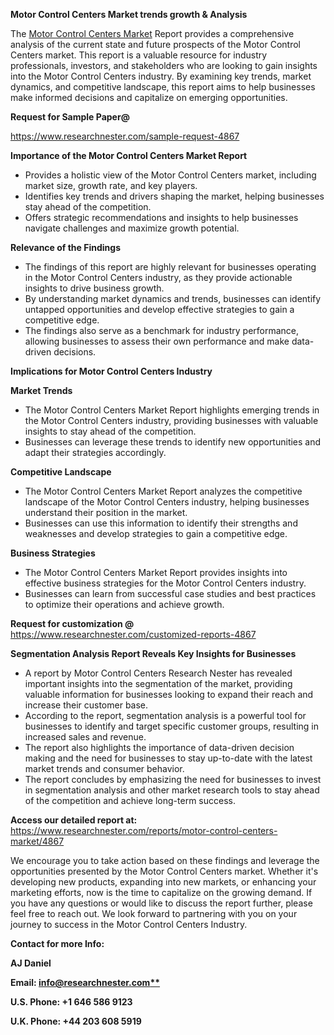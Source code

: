 ﻿<a name="_hlk169704084"></a><a name="_hlk168649135"></a><a name="_hlk167721000"></a>**Motor Control Centers Market trends growth & Analysis**

The [Motor Control Centers Market](https://www.researchnester.com/reports/motor-control-centers-market/4867) Report provides a comprehensive analysis of the current state and future prospects of the Motor Control Centers market. This report is a valuable resource for industry professionals, investors, and stakeholders who are looking to gain insights into the Motor Control Centers industry. By examining key trends, market dynamics, and competitive landscape, this report aims to help businesses make informed decisions and capitalize on emerging opportunities.

**Request for Sample Paper@**

<https://www.researchnester.com/sample-request-4867>



**Importance of the Motor Control Centers Market Report**

- Provides a holistic view of the Motor Control Centers market, including market size, growth rate, and key players.
- Identifies key trends and drivers shaping the market, helping businesses stay ahead of the competition.
- Offers strategic recommendations and insights to help businesses navigate challenges and maximize growth potential.

**Relevance of the Findings**	

- The findings of this report are highly relevant for businesses operating in the Motor Control Centers industry, as they provide actionable insights to drive business growth.
- By understanding market dynamics and trends, businesses can identify untapped opportunities and develop effective strategies to gain a competitive edge.
- The findings also serve as a benchmark for industry performance, allowing businesses to assess their own performance and make data-driven decisions.

**Implications for Motor Control Centers  Industry**

**Market Trends**

- The Motor Control Centers Market Report highlights emerging trends in the Motor Control Centers industry, providing businesses with valuable insights to stay ahead of the competition.
- Businesses can leverage these trends to identify new opportunities and adapt their strategies accordingly.

**Competitive Landscape**

- The Motor Control Centers Market Report analyzes the competitive landscape of the Motor Control Centers industry, helping businesses understand their position in the market.
- Businesses can use this information to identify their strengths and weaknesses and develop strategies to gain a competitive edge.

**Business Strategies**

- The Motor Control Centers Market Report provides insights into effective business strategies for the Motor Control Centers industry.
- Businesses can learn from successful case studies and best practices to optimize their operations and achieve growth.

**Request for customization @** <https://www.researchnester.com/customized-reports-4867>

**Segmentation Analysis Report Reveals Key Insights for Businesses**

- A report by Motor Control Centers Research Nester has revealed important insights into the segmentation of the market, providing valuable information for businesses looking to expand their reach and increase their customer base.
- According to the report, segmentation analysis is a powerful tool for businesses to identify and target specific customer groups, resulting in increased sales and revenue.
- The report also highlights the importance of data-driven decision making and the need for businesses to stay up-to-date with the latest market trends and consumer behavior.
- The report concludes by emphasizing the need for businesses to invest in segmentation analysis and other market research tools to stay ahead of the competition and achieve long-term success.

**Access our detailed report at:** <https://www.researchnester.com/reports/motor-control-centers-market/4867>

We encourage you to take action based on these findings and leverage the opportunities presented by the Motor Control Centers market. Whether it's developing new products, expanding into new markets, or enhancing your marketing efforts, now is the time to capitalize on the growing demand. If you have any questions or would like to discuss the report further, please feel free to reach out. We look forward to partnering with you on your journey to success in the Motor Control Centers Industry.

**Contact for more Info:**

**AJ Daniel**

**Email: [info@researchnester.com**](mailto:info@researchnester.com "mailto:info@researchnester.com")**

**U.S. Phone: +1 646 586 9123**

**U.K. Phone: +44 203 608 5919**



